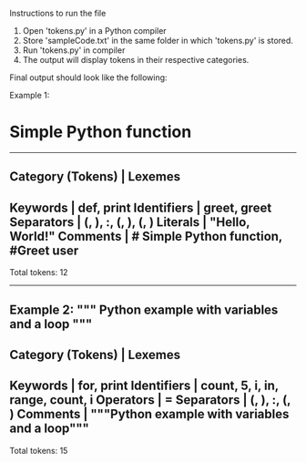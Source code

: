 
Instructions to run the file
1. Open 'tokens.py' in a Python compiler
2. Store 'sampleCode.txt' in the same folder in which 'tokens.py' is stored.
3. Run 'tokens.py' in compiler
4. The output will display tokens in their respective categories.

Final output should look like the following:

Example 1:
# Simple Python function
------------------------------------------------------------
Category (Tokens)    | Lexemes
------------------------------------------------------------
Keywords             | def, print
Identifiers          | greet, greet
Separators           | (, ), :, (, ), (, )
Literals             | "Hello, World!"
Comments             | # Simple Python function, #Greet user
------------------------------------------------------------
Total tokens: 12
************************************************************
Example 2:
"""
Python example with variables and a loop
"""
------------------------------------------------------------
Category (Tokens)    | Lexemes
------------------------------------------------------------
Keywords             | for, print
Identifiers          | count, 5, i, in, range, count, i
Operators            | =
Separators           | (, ), :, (, )
Comments             | """Python example with variables and a loop"""
------------------------------------------------------------
Total tokens: 15
